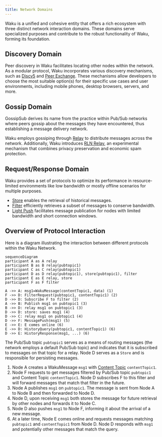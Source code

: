 ```yaml
---
title: Network Domains
---
```


Waku is a unified and cohesive entity that offers a rich ecosystem with three distinct network interaction domains. These domains serve specialized purposes and contribute to the robust functionality of Waku, forming its foundation.

## Discovery Domain

Peer discovery in Waku facilitates locating other nodes within the network. As a modular protocol, Waku incorporates various discovery mechanisms, such as [Discv5](/overview/concepts/peer-discovery/discv5) and [Peer Exchange](/overview/concepts/peer-discovery/peer-exchange). These mechanisms allow developers to choose the most suitable option(s) for their specific use cases and user environments, including mobile phones, desktop browsers, servers, and more.

## Gossip Domain

GossipSub derives its name from the practice within Pub/Sub networks where peers gossip about the messages they have encountered, thus establishing a message delivery network.

Waku employs gossiping through [Relay](/overview/concepts/protocols#relay) to distribute messages across the network. Additionally, Waku introduces [RLN Relay](/overview/concepts/protocols#rln-relay), an experimental mechanism that combines privacy preservation and economic spam protection.

## Request/Response Domain

Waku provides a set of protocols to optimize its performance in resource-limited environments like low bandwidth or mostly offline scenarios for multiple purposes.

- [Store](/overview/concepts/protocols#store) enables the retrieval of historical messages.
- [Filter](/overview/concepts/protocols#filter) efficiently retrieves a subset of messages to conserve bandwidth.
- [Light Push](/overview/concepts/protocols#light-push) facilitates message publication for nodes with limited bandwidth and short connection windows.

## Overview of Protocol Interaction

Here is a diagram illustrating the interaction between different protocols within the Waku Network.

```mermaid
sequenceDiagram
participant A as A relay
participant B as B relay(pubtopic1)
participant C as C relay(pubtopic1)
participant D as D relay(pubtopic1), store(pubtopic1), filter
participant E as E relay, store
participant F as F filter

A ->> A: msg1=WakuMessage(contentTopic1, data) (1)
F ->> D: FilterRequest(pubtopic1, contentTopic1) (2)
D ->> D: Subscribe F to filter (2)
A ->> B: Publish msg1 on pubtopic1 (3)
B ->> D: relay msg1 on pubtopic1 (3)
D ->> D: store: saves msg1 (4)
D ->> C: relay msg1 on pubtopic1 (4)
D ->> F: MessagePush(msg1) (5)
E ->> E: E comes online (6)
E ->> D: HistoryQuery(pubtopic1, contentTopic1) (6)
D ->> E: HistoryResponse(msg1, ...) (6)
```

The Pub/Sub topic `pubtopic1` serves as a means of routing messages (the network employs a default Pub/Sub topic) and indicates that it is subscribed to messages on that topic for a relay. Node D serves as a `Store` and is responsible for persisting messages.

1. Node A creates a WakuMessage `msg1` with [Content Topic](/overview/concepts/content-topics) `contentTopic1`.
2. Node F requests to get messages filtered by Pub/Sub topic `pubtopic1` and Content Topic `contentTopic1`. Node D subscribes F to this filter and will forward messages that match that filter in the future.
3. Node A publishes `msg1` on `pubtopic1`. The message is sent from Node A to Node B and then forwarded to Node D.
4. Node D, upon receiving `msg1` both stores the message for future retrieval by other nodes and forwards it to Node C.
5. Node D also pushes `msg1` to Node F, informing it about the arrival of a new message.
6. At a later time, Node E comes online and requests messages matching `pubtopic1` and `contentTopic1` from Node D. Node D responds with `msg1` and potentially other messages that match the query.